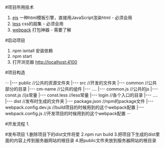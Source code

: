 

#项目所用技术
1. [ejs](http://www.embeddedjs.com/)  一种html模板引擎，直接用JavaScript渲染html   - 必须会用
2. [less](http://less.bootcss.com/)  css的超集   - 必须会用
3. [webpack](http://zhaoda.net/webpack-handbook/)  打包神器 - 需要了解

#启动项目
1. npm isntall 安装依赖
2. npm start
3. 打开浏览器 [http://localhost:4100](http://localhost:4100)

#项目构造

···
|--- public    //公共的资源文件夹
|--- src       //开发的文件夹
	|--- common     //公共部分的目录
		|--- cm-name  //公共的组件
		|--- ....
		|--- common.js  //公共的js
		|--- const.js   //js常量
		|--- const.less //less常量
	|--- login      //各个入口的目录
	|--- ....
|--- dist      //发布时生成的文件夹
|--- package.json   //npm的package文件
|--- webpack.config.dev.js   //build项目的时候用到的这个webpack配置
|--- webpack.config.js       //开发项目的时候用到的这个webpack配置
···

#开发流程
1.


#发布项目
1.删除项目下的dist文件将爱
2.npm run build
3.把项目下生成的dist里面的内容上传到服务器网站的根目录
4.把public文件夹放到服务器网站的根目录